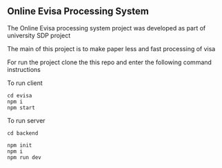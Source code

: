  ## Online Evisa Processing System


 The Online Evisa processing system project was developed as part of university SDP project

 

 The main of this project is to make paper less and fast processing of visa

 

 For run the project clone the this repo and enter the following command instructions 

 To run client
 ```
 cd evisa
 npm i
 npm start
 ```
To run server

```
cd backend
```
```
npm init
npm i
npm run dev
```
